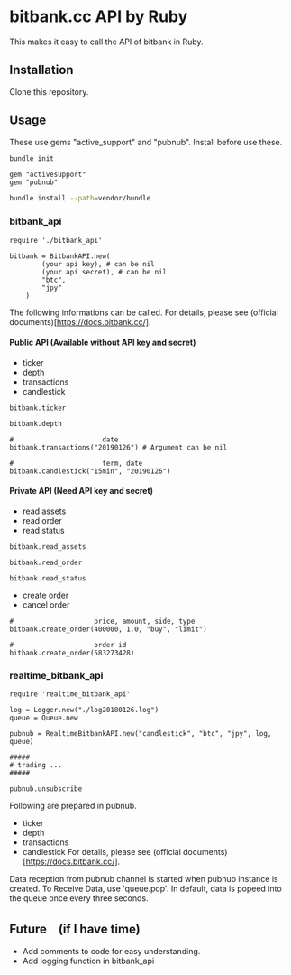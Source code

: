 # bitbank.cc API by Ruby

This makes it easy to call the API of bitbank in Ruby.

## Installation

Clone this repository.

## Usage

These use gems "active_support" and "pubnub".
Install before use these.

```sh
bundle init
```

```txt:Gemfile
gem "activesupport"
gem "pubnub"
```

```sh
bundle install --path=vendor/bundle
```

### bitbank_api
```ruby:example
require './bitbank_api'

bitbank = BitbankAPI.new(
        (your api key), # can be nil
        (your api secret), # can be nil
        "btc",
        "jpy"
    )
```

The following informations can be called.
For details, please see (official documents)[https://docs.bitbank.cc/].

#### Public API (Available without API key and secret)
- ticker
- depth
- transactions
- candlestick

```ruby:example
bitbank.ticker

bitbank.depth

#                      date
bitbank.transactions("20190126") # Argument can be nil

#                      term, date
bitbank.candlestick("15min", "20190126")
```

#### Private API (Need API key and secret)
- read assets
- read order
- read status

```ruby:example
bitbank.read_assets

bitbank.read_order

bitbank.read_status
```

- create order
- cancel order

```ruby:example
#                    price, amount, side, type
bitbank.create_order(400000, 1.0, "buy", "limit")

#                    order id
bitbank.create_order(583273428)
```

### realtime_bitbank_api
```ruby:example
require 'realtime_bitbank_api'

log = Logger.new("./log20180126.log")
queue = Queue.new

pubnub = RealtimeBitbankAPI.new("candlestick", "btc", "jpy", log, queue)

#####
# trading ...
#####

pubnub.unsubscribe
```

Following are prepared in pubnub.
- ticker
- depth
- transactions
- candlestick
For details, please see (official documents)[https://docs.bitbank.cc/].

Data reception from pubnub channel is started when pubnub instance is created.
To Receive Data, use 'queue.pop'.
In default, data is popeed into the queue once every three seconds.

## Future　(if I have time)
- Add comments to code for easy understanding.
- Add logging function in bitbank_api
